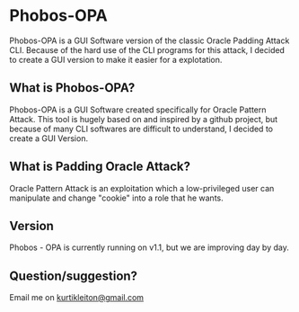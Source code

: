 # Phobos-OPA
Phobos-OPA is a GUI Software version of the classic Oracle Padding Attack CLI. Because of the hard use of the CLI programs for this attack, I decided to create a GUI version to make it easier for a explotation.

## What is Phobos-OPA?
Phobos-OPA is a GUI Software created specifically for Oracle Pattern Attack. This tool is hugely based on and inspired by a github project, but because of many CLI softwares are difficult to understand, I decided to create a GUI Version.

## What is Padding Oracle Attack?
Oracle Pattern Attack is an exploitation which a low-privileged user can manipulate and change "cookie" into a role that he wants.

## Version
Phobos - OPA is currently running on v1.1, but we are improving day by day.

## Question/suggestion?
Email me on kurtikleiton@gmail.com
